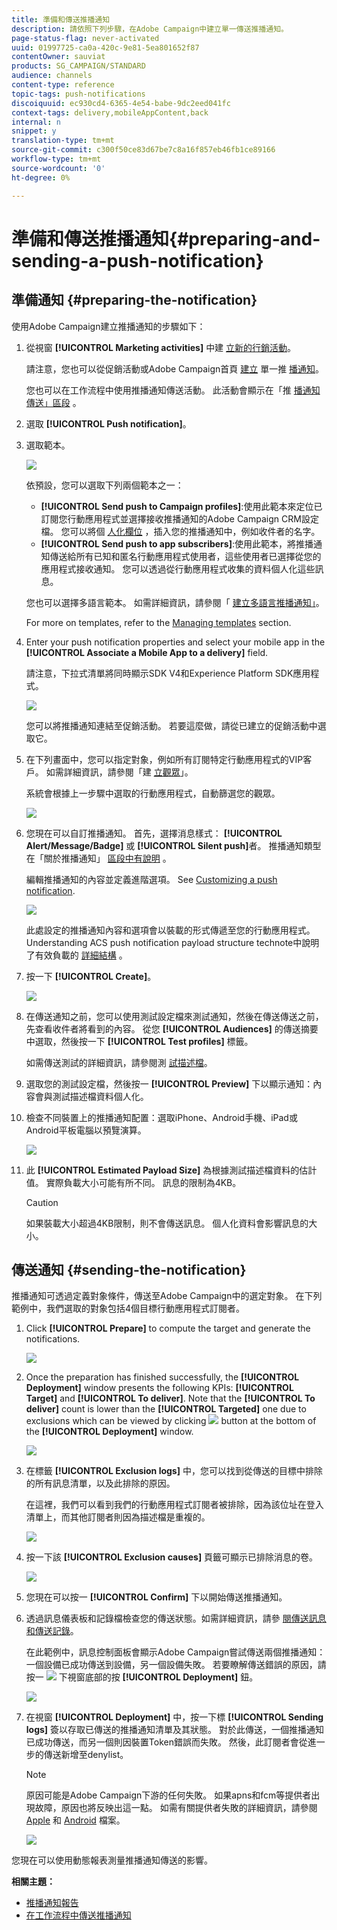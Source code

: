 ```yaml
---
title: 準備和傳送推播通知
description: 請依照下列步驟，在Adobe Campaign中建立單一傳送推播通知。
page-status-flag: never-activated
uuid: 01997725-ca0a-420c-9e81-5ea801652f87
contentOwner: sauviat
products: SG_CAMPAIGN/STANDARD
audience: channels
content-type: reference
topic-tags: push-notifications
discoiquuid: ec930cd4-6365-4e54-babe-9dc2eed041fc
context-tags: delivery,mobileAppContent,back
internal: n
snippet: y
translation-type: tm+mt
source-git-commit: c300f50ce83d67be7c8a16f857eb46fb1ce89166
workflow-type: tm+mt
source-wordcount: '0'
ht-degree: 0%

---
```



# 準備和傳送推播通知{#preparing-and-sending-a-push-notification}

## 準備通知 {#preparing-the-notification}

使用Adobe Campaign建立推播通知的步驟如下：

1. 從視窗 **[!UICONTROL Marketing activities]** 中建 [立新的行銷活動](../../start/using/marketing-activities.md#creating-a-marketing-activity)。

   請注意，您也可以從促銷活動或Adobe Campaign首頁 [建立](../../start/using/marketing-activities.md#creating-a-marketing-activity) 單一推 [播通知](../../start/using/interface-description.md#home-page)。

   您也可以在工作流程中使用推播通知傳送活動。 此活動會顯示在「推 [播通知傳送」區段](../../automating/using/push-notification-delivery.md) 。

1. 選取 **[!UICONTROL Push notification]**。
1. 選取範本。

   ![](assets/push_notif_type.png)

   依預設，您可以選取下列兩個範本之一：

   * **[!UICONTROL Send push to Campaign profiles]**:使用此範本來定位已訂閱您行動應用程式並選擇接收推播通知的Adobe Campaign CRM設定檔。 您可以將個 [人化欄位](../../designing/using/personalization.md#inserting-a-personalization-field) ，插入您的推播通知中，例如收件者的名字。
   * **[!UICONTROL Send push to app subscribers]**:使用此範本，將推播通知傳送給所有已知和匿名行動應用程式使用者，這些使用者已選擇從您的應用程式接收通知。 您可以透過從行動應用程式收集的資料個人化這些訊息。

   您也可以選擇多語言範本。 如需詳細資訊，請參閱「 [建立多語言推播通知」](../../channels/using/creating-a-multilingual-push-notification.md)。

   For more on templates, refer to the [Managing templates](../../start/using/marketing-activity-templates.md) section.

1. Enter your push notification properties and select your mobile app in the **[!UICONTROL Associate a Mobile App to a delivery]** field.

   請注意，下拉式清單將同時顯示SDK V4和Experience Platform SDK應用程式。

   ![](assets/push_notif_properties.png)

   您可以將推播通知連結至促銷活動。 若要這麼做，請從已建立的促銷活動中選取它。

1. 在下列畫面中，您可以指定對象，例如所有訂閱特定行動應用程式的VIP客戶。 如需詳細資訊，請參閱「建 [立觀眾](../../audiences/using/creating-audiences.md)」。

   系統會根據上一步驟中選取的行動應用程式，自動篩選您的觀眾。

   ![](assets/push_notif_audience.png)

1. 您現在可以自訂推播通知。 首先，選擇消息樣式： **[!UICONTROL Alert/Message/Badge]** 或 **[!UICONTROL Silent push]**&#x200B;者。 推播通知類型在「關於推播通知」 [區段中有說明](../../channels/using/about-push-notifications.md) 。

   編輯推播通知的內容並定義進階選項。 See [Customizing a push notification](../../channels/using/customizing-a-push-notification.md).

   ![](assets/push_notif_content.png)

   此處設定的推播通知內容和選項會以裝載的形式傳遞至您的行動應用程式。 Understanding ACS push notification payload structure technote中說明了有效負載的 [詳細結構](https://helpx.adobe.com/tw/campaign/kb/understanding-campaign-standard-push-notifications-payload-struc.html) 。

1. 按一下 **[!UICONTROL Create]**。

   ![](assets/push_notif_content_2.png)

1. 在傳送通知之前，您可以使用測試設定檔來測試通知，然後在傳送傳送之前，先查看收件者將看到的內容。 從您 **[!UICONTROL Audiences]** 的傳送摘要中選取，然後按一下 **[!UICONTROL Test profiles]** 標籤。

   如需傳送測試的詳細資訊，請參閱測 [試描述檔](../../sending/using/sending-proofs.md)。

1. 選取您的測試設定檔，然後按一 **[!UICONTROL Preview]** 下以顯示通知：內容會與測試描述檔資料個人化。
1. 檢查不同裝置上的推播通知配置：選取iPhone、Android手機、iPad或Android平板電腦以預覽演算。

   ![](assets/push_notif_preview.png)

1. 此 **[!UICONTROL Estimated Payload Size]** 為根據測試描述檔資料的估計值。 實際負載大小可能有所不同。 訊息的限制為4KB。

   >[!CAUTION]
   >
   >如果裝載大小超過4KB限制，則不會傳送訊息。 個人化資料會影響訊息的大小。

## 傳送通知 {#sending-the-notification}

推播通知可透過定義對象條件，傳送至Adobe Campaign中的選定對象。 在下列範例中，我們選取的對象包括4個目標行動應用程式訂閱者。

1. Click **[!UICONTROL Prepare]** to compute the target and generate the notifications.

   ![](assets/push_send_1.png)

1. Once the preparation has finished successfully, the **[!UICONTROL Deployment]** window presents the following KPIs: **[!UICONTROL Target]** and **[!UICONTROL To deliver]**. Note that the **[!UICONTROL To deliver]** count is lower than the **[!UICONTROL Targeted]** one due to exclusions which can be viewed by clicking ![](assets/lp_link_properties.png) button at the bottom of the **[!UICONTROL Deployment]** window.

   ![](assets/push_send_2.png)

1. 在標籤 **[!UICONTROL Exclusion logs]** 中，您可以找到從傳送的目標中排除的所有訊息清單，以及此排除的原因。

   在這裡，我們可以看到我們的行動應用程式訂閱者被排除，因為該位址在登入清單上，而其他訂閱者則因為描述檔是重複的。

   ![](assets/push_send_5.png)

1. 按一下該 **[!UICONTROL Exclusion causes]** 頁籤可顯示已排除消息的卷。

   ![](assets/push_send_7.png)

1. 您現在可以按一 **[!UICONTROL Confirm]** 下以開始傳送推播通知。
1. 透過訊息儀表板和記錄檔檢查您的傳送狀態。如需詳細資訊，請參 [閱傳送訊息](../../sending/using/confirming-the-send.md)[和傳送記錄](../../sending/using/monitoring-a-delivery.md#delivery-logs)。

   在此範例中，訊息控制面板會顯示Adobe Campaign嘗試傳送兩個推播通知：一個設備已成功傳送到設備，另一個設備失敗。 若要瞭解傳送錯誤的原因，請按一 ![](assets/lp_link_properties.png) 下視窗底部的按 **[!UICONTROL Deployment]** 鈕。

   ![](assets/push_send_4.png)

1. 在視窗 **[!UICONTROL Deployment]** 中，按一下標 **[!UICONTROL Sending logs]** 簽以存取已傳送的推播通知清單及其狀態。 對於此傳送，一個推播通知已成功傳送，而另一個則因裝置Token錯誤而失敗。 然後，此訂閱者會從進一步的傳送新增至denylist。

   >[!NOTE]
   >
   >原因可能是Adobe Campaign下游的任何失敗。 如果apns和fcm等提供者出現故障，原因也將反映出這一點。 如需有關提供者失敗的詳細資訊，請參閱 [Apple](https://developer.apple.com/library/content/documentation/NetworkingInternet/Conceptual/RemoteNotificationsPG/CommunicatingwithAPNs.html) 和 [Android](https://firebase.google.com/docs/cloud-messaging/http-server-ref) 檔案。

   ![](assets/push_send_6.png)

您現在可以使用動態報表測量推播通知傳送的影響。

**相關主題：**

* [推播通知報告](../../reporting/using/push-notification-report.md)
* [在工作流程中傳送推播通知](../../automating/using/push-notification-delivery.md)

